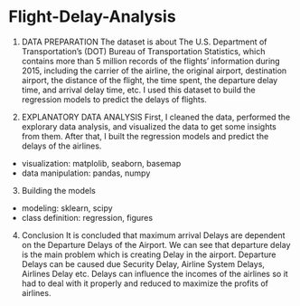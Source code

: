# Flight-Delay-Analysis

1. DATA PREPARATION
The dataset is about The U.S. Department of Transportation’s (DOT) Bureau of Transportation Statistics, which contains more than 5 million records of the flights’ information during 2015, including the carrier of the airline, the original airport, destination airport, the distance of the flight, the time spent, the departure delay time, and arrival delay time, etc. I used this dataset to build the regression models to predict the delays of flights.

2. EXPLANATORY DATA ANALYSIS
First, I cleaned the data, performed the explorary data analysis, and visualized the data to get some insights from them. After that, I built the regression models and predict the delays of the airlines.
- visualization: matplolib, seaborn, basemap
- data manipulation: pandas, numpy

3. Building the models
- modeling: sklearn, scipy
- class definition: regression, figures

4. Conclusion
It is concluded that maximum arrival Delays are dependent on the Departure Delays of the Airport. 
We can see that departure delay is the main problem which is creating Delay in the airport. Departure Delays can be caused due Security Delay, Airline System Delays, Airlines Delay etc. Delays can influence the incomes of the airlines so it had to deal with it properly and reduced to maximize the profits of airlines.
